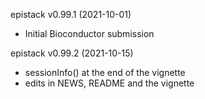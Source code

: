 epistack v0.99.1 (2021-10-01)
+ Initial Bioconductor submission

epistack v0.99.2 (2021-10-15)
+ sessionInfo() at the end of the vignette
+ edits in NEWS, README and the vignette
